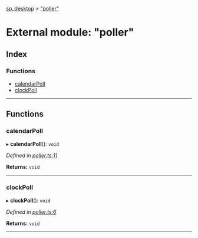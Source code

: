 [sp_desktop](../README.md) > ["poller"](../modules/_poller_.md)

# External module: "poller"

## Index

### Functions

* [calendarPoll](_poller_.md#calendarpoll)
* [clockPoll](_poller_.md#clockpoll)

---

## Functions

<a id="calendarpoll"></a>

###  calendarPoll

▸ **calendarPoll**(): `void`

*Defined in [poller.ts:11](https://github.com/sammy0025/SP_Desktop/blob/95cf60f/src/poller.ts#L11)*

**Returns:** `void`

___
<a id="clockpoll"></a>

###  clockPoll

▸ **clockPoll**(): `void`

*Defined in [poller.ts:6](https://github.com/sammy0025/SP_Desktop/blob/95cf60f/src/poller.ts#L6)*

**Returns:** `void`

___

